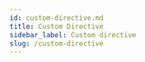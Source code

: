 ```yaml
---
id: custom-directive.md
title: Custom Directive
sidebar_label: Custom directive
slug: /custom-directive
---
```

